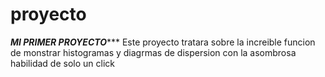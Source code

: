 # proyecto
***************************MI PRIMER PROYECTO******************************
Este proyecto tratara sobre la increible funcion de monstrar histogramas y 
diagrmas de dispersion con la asombrosa habilidad de solo un click